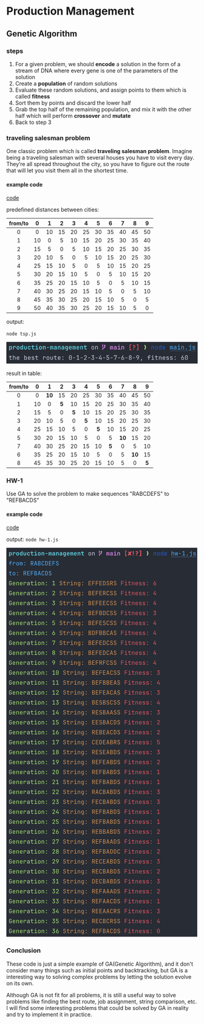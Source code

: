 # Production Management

## Genetic Algorithm

### steps

1. For a given problem, we should **encode** a solution in the form of a stream of DNA where every gene is one of the parameters of the solution
2. Create a **population** of random solutions
3. Evaluate these random solutions, and assign points to them which is called **fitness**
4. Sort them by points and discard the lower half
5. Grab the top half of the remaining population, and mix it with the other half which will perform **crossover** and **mutate**
6. Back to step 3

### traveling salesman problem

One classic problem which is called **traveling salesman problem**. Imagine being a traveling salesman with several houses you have to visit every day. They’re all spread throughout the city, so you have to figure out the route that will let you visit them all in the shortest time.

#### example code

[code](./tsp.js)

predefined distances between cities:

| from/to |  0 |  1 |  2 |  3 |  4 |  5 |  6 |  7 |  8 |  9 |
|:-------:|:--:|:--:|:--:|:--:|:--:|:--:|:--:|:--:|:--:|:--:|
|    0    |  0 | 10 | 15 | 20 | 25 | 30 | 35 | 40 | 45 | 50 |
|    1    | 10 |  0 |  5 | 10 | 15 | 20 | 25 | 30 | 35 | 40 |
|    2    | 15 |  5 |  0 |  5 | 10 | 15 | 20 | 25 | 30 | 35 |
|    3    | 20 | 10 |  5 |  0 |  5 | 10 | 15 | 20 | 25 | 30 |
|    4    | 25 | 15 | 10 |  5 |  0 |  5 | 10 | 15 | 20 | 25 |
|    5    | 30 | 20 | 15 | 10 |  5 |  0 |  5 | 10 | 15 | 20 |
|    6    | 35 | 25 | 20 | 15 | 10 |  5 |  0 |  5 | 10 | 15 |
|    7    | 40 | 30 | 25 | 20 | 15 | 10 |  5 |  0 |  5 | 10 |
|    8    | 45 | 35 | 30 | 25 | 20 | 15 | 10 |  5 |  0 |  5 |
|    9    | 50 | 40 | 35 | 30 | 25 | 20 | 15 | 10 |  5 |  0 |

output:

`node tsp.js`

![output](./tsp.png)

result in table:

| from/to |  0 |    1   |   2   |   3   |   4   |   5   |   6   |    7   |    8   |   9   |
|:-------:|:--:|:------:|:-----:|:-----:|:-----:|:-----:|:-----:|:------:|:------:|:-----:|
|    0    |  0 | **10** |   15  |   20  |   25  |   30  |   35  |   40   |   45   |   50  |
|    1    | 10 |    0   | **5** |   10  |   15  |   20  |   25  |   30   |   35   |   40  |
|    2    | 15 |    5   |   0   | **5** |   10  |   15  |   20  |   25   |   30   |   35  |
|    3    | 20 |   10   |   5   |   0   | **5** |   10  |   15  |   20   |   25   |   30  |
|    4    | 25 |   15   |   10  |   5   |   0   | **5** |   10  |   15   |   20   |   25  |
|    5    | 30 |   20   |   15  |   10  |   5   |   0   |   5   | **10** |   15   |   20  |
|    7    | 40 |   30   |   25  |   20  |   15  |   10  | **5** |    0   |    5   |   10  |
|    6    | 35 |   25   |   20  |   15  |   10  |   5   |   0   |    5   | **10** |   15  |
|    8    | 45 |   35   |   30  |   25  |   20  |   15  |   10  |    5   |    0   | **5** |

### HW-1

Use GA to solve the problem to make sequences "RABCDEFS" to "REFBACDS"

#### example code

[code](./hw-1.js)

output: `node hw-1.js`

![output](./hw-1.png)

### Conclusion

These code is just a simple example of GA(Genetic Algorithm), and it don't consider many things such as initial points and backtracking, but GA is a interesting way to solving complex problems by letting the solution evolve on its own.

Although GA is not fit for all problems, it is still a useful way to solve problems like finding the best route, job assignment, string comparison, etc. I will find some interesting problems that could be solved by GA in reality and try to implement it in practice.
